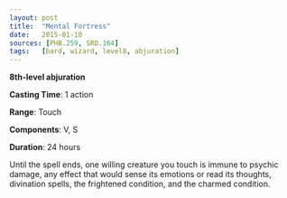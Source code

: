 ```yaml
---
layout: post
title:  "Mental Fortress"
date:   2015-01-10
sources: [PHB.259, SRD.164]
tags:   [bard, wizard, level8, abjuration]
---
```


**8th-level abjuration**

**Casting Time**: 1 action

**Range**: Touch

**Components**: V, S

**Duration**: 24 hours

Until the spell ends, one willing creature you touch is immune to psychic damage, any effect that would sense its emotions or read its thoughts, divination spells, the frightened condition, and the charmed condition.
